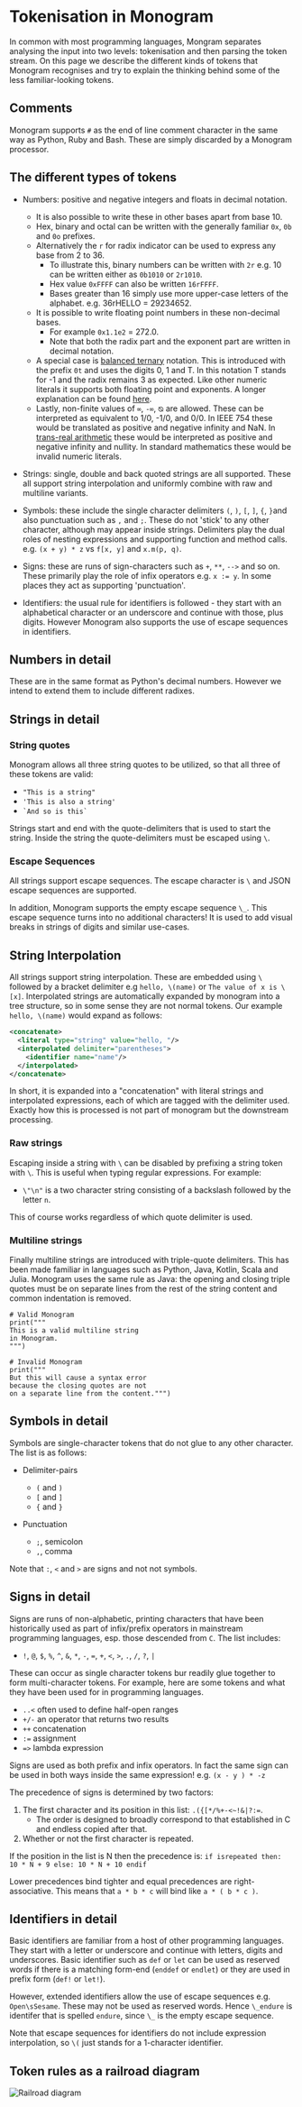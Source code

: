 #  Tokenisation in Monogram

In common with most programming languages, Mongram separates analysing the input
into two levels: tokenisation and then parsing the token stream. On this page 
we describe the different kinds of tokens that Monogram recognises and try
to explain the thinking behind some of the less familiar-looking tokens.

## Comments

Monogram supports `#` as the end of line comment character in the same way
as Python, Ruby and Bash. These are simply discarded by a Monogram processor.


## The different types of tokens

- Numbers: positive and negative integers and floats in decimal notation.
  - It is also possible to write these in other bases apart from base 10. 
  - Hex, binary and octal can be written with the generally familiar `0x`, `0b`
    and `0o` prefixes. 
  - Alternatively the `r` for radix indicator can be used to express any
    base from 2 to 36. 
    - To illustrate this, binary numbers can be written with `2r` e.g. 10 can be 
      written either as `0b1010` or `2r1010`.
    - Hex value `0xFFFF` can also be written `16rFFFF`.
    - Bases greater than 16 simply use more upper-case letters of the alphabet.
      e.g. 36rHELLO = 29234652.
  - It is possible to write floating point numbers in these non-decimal bases.
    - For example `0x1.1e2` = 272.0. 
    - Note that both the radix part and the exponent part are written in
      decimal notation.
  - A special case is [balanced
    ternary](https://en.wikipedia.org/wiki/Balanced_ternary) notation. This is
    introduced with the prefix `0t` and uses the digits 0, 1 and T. In this 
    notation T stands for -1 and the radix remains 3 as expected. Like other
    numeric literals it supports both floating point and exponents. A longer
    explanation can be found [here](balanced_ternary.md).
  - Lastly, non-finite values of `∞`, `-∞`, `⦰` are allowed. These can be
    interpreted as equivalent to 1/0, -1/0, and 0/0. In IEEE 754 these would be
    translated as positive and negative infinity and NaN. In [trans-real
    arithmetic](https://doi.org/10.36285/tm.91) these would be interpreted as
    positive and negative infinity and nullity. In standard mathematics these
    would be invalid numeric literals.


- Strings: single, double and back quoted strings are all supported. These all 
  support string interpolation and uniformly combine with raw and multiline 
  variants.

- Symbols: these include the single character delimiters `(`, `)`, `[`, `]`, 
  `{`, `}`and also punctuation such as `,` and `;`. These
  do not 'stick' to any other character, although may appear inside strings. 
  Delimiters play the dual roles of nesting expressions and
  supporting function and method calls. 
  e.g. `(x + y) * z` vs `f[x, y]` and `x.m(p, q)`.

- Signs: these are runs of sign-characters such as `+`, `**`, `-->` and so
  on. These primarily play the role of infix operators e.g. `x := y`. In
  some places they act as supporting 'punctuation'.

- Identifiers: the usual rule for identifiers is followed - they start with
  an alphabetical character or an underscore and continue with those, plus digits.
  However Monogram also supports the use of escape sequences in identifiers.

## Numbers in detail

These are in the same format as Python's decimal numbers. However we intend to
extend them to include different radixes.

## Strings in detail

### String quotes

Monogram allows all three string quotes to be utilized, so that all three of
these tokens are valid:

- `"This is a string"`
- `'This is also a string'`
- ``` `And so is this` ```

Strings start and end with the quote-delimiters that is used to start the string.
Inside the string the quote-delimiters must be escaped using `\`.

### Escape Sequences

All strings support escape sequences. The escape character is `\` and JSON
escape sequences are supported.

In addition, Monogram supports the empty escape sequence `\_`. This escape
sequence turns into no additional characters! It is used to add visual breaks 
in strings of digits and similar use-cases.

## String Interpolation

All strings support string interpolation. These are embedded using `\` followed
by a bracket delimiter e.g `hello, \(name)` or `The value of x is \[x]`.
Interpolated strings are automatically expanded by monogram into a tree
structure, so in some sense they are not normal tokens. Our example 
`hello, \(name)` would expand as follows:

```xml
<concatenate>
  <literal type="string" value="hello, "/>
  <interpolated delimiter="parentheses">
    <identifier name="name"/>
  </interpolated>
</concatenate>
```

In short, it is expanded into a "concatenation" with literal strings and
interpolated expressions, each of which are tagged with the delimiter used.
Exactly how this is processed is not part of monogram but the downstream
processing.

### Raw strings

Escaping inside a string with `\` can be disabled by prefixing a string token 
with `\`. This is useful when typing regular expressions. For example: 

- `\"\n"` is a two character string consisting of a backslash followed by the
  letter `n`.

This of course works regardless of which quote delimiter is used.

### Multiline strings

Finally multiline strings are introduced with triple-quote delimiters. This 
has been made familiar in languages such as Python, Java, Kotlin, Scala and 
Julia. Monogram uses the same rule as Java: the opening and closing triple
quotes must be on separate lines from the rest of the string content and common
indentation is removed.

```
# Valid Monogram
print("""
This is a valid multiline string
in Monogram.
""")
```

```
# Invalid Monogram
print("""
But this will cause a syntax error
because the closing quotes are not
on a separate line from the content.""")
```


## Symbols in detail

Symbols are single-character tokens that do not glue to any other character.
The list is as follows:

- Delimiter-pairs
  - `(` and `)`
  - `[` and `]`
  - `{` and `}`

- Punctuation
  - `;`, semicolon
  - `,`, comma

Note that `:`, `<` and `>` are signs and not not symbols.

## Signs in detail

Signs are runs of non-alphabetic, printing characters that have been historically 
used as part of infix/prefix operators in mainstream programming languages, esp.
those descended from `C`. The list includes:

- `!`, `@`, `$`, `%`, `^`, `&`, `*`, `-`, `=`, `+`, `<`, `>`, `.`, `/`, `?`, `|`

These can occur as single character tokens bur readily glue together to
form multi-character tokens. For example, here are some tokens and what they
have been used for in programming languages.

- `..<` often used to define half-open ranges
- `+/-` an operator that returns two results
- `++` concatenation
- `:=` assignment
- `=>` lambda expression

Signs are used as both prefix and infix operators. In fact the same sign can
be used in both ways inside the same expression! e.g. `(x - y ) * -z`

The precedence of signs is determined by two factors:

1. The first character and its position in this list: `.({[*/%+-<~!&|?:=`. 
   - The order is designed to broadly correspond to that established in C
     and endless copied after that.
2. Whether or not the first character is repeated.

If the position in the list is N then the precedence is: 
`if isrepeated then: 10 * N + 9 else: 10 * N + 10 endif`

Lower precedences bind tighter and equal precedences are right-associative. 
This means that `a * b * c` will bind like `a * ( b * c )`.

## Identifiers in detail

Basic identifiers are familiar from a host of other programming languages.
They start with a letter or underscore and continue with letters, digits and
underscores. Basic identifier such as `def` or `let` can be used as reserved
words if there is a matching form-end (`enddef` or `endlet`) or they are used
in prefix form (`def!` or `let!`).

However, extended identifiers allow the use of escape sequences e.g. `Open\sSesame`.
These may not be used as reserved words. Hence `\_endure` is identifer that is
spelled `endure`, since `\_` is the empty escape sequence.

Note that escape sequences for identifiers do not include expression 
interpolation, so `\(` just stands for a 1-character identifier.

## Token rules as a railroad diagram

![Railroad diagram](images/token_rules.png)